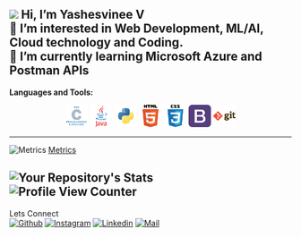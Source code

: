 <img src="https://raw.githubusercontent.com/verma-anushka/verma-anushka/master/gifs/wave.gif" width="30px"> Hi, I’m Yashesvinee V<br>
👀 I’m interested in Web Development, ML/AI, Cloud technology and Coding.  
🌱 I’m currently learning Microsoft Azure and Postman APIs<br> 
----
**Languages and Tools:**

<p align="center">

  <div align="center">
  
  <code><img height="40" src="https://raw.githubusercontent.com/github/explore/80688e429a7d4ef2fca1e82350fe8e3517d3494d/topics/c/c.png"></code>
  <code><img height="40" src="https://raw.githubusercontent.com/devicons/devicon/master/icons/java/java-original-wordmark.svg"></code> 
  <code><img height="40" src="https://raw.githubusercontent.com/github/explore/80688e429a7d4ef2fca1e82350fe8e3517d3494d/topics/python/python.png"></code>
  <code><img height="40" src="https://raw.githubusercontent.com/github/explore/80688e429a7d4ef2fca1e82350fe8e3517d3494d/topics/html/html.png"></code>
  <code><img height="40" src="https://raw.githubusercontent.com/github/explore/80688e429a7d4ef2fca1e82350fe8e3517d3494d/topics/css/css.png"></code> 
  <code><img height="40" src="https://raw.githubusercontent.com/github/explore/80688e429a7d4ef2fca1e82350fe8e3517d3494d/topics/bootstrap/bootstrap.png"></code>
   <code><img height="40" src="https://raw.githubusercontent.com/github/explore/80688e429a7d4ef2fca1e82350fe8e3517d3494d/topics/git/git.png"></code> 
 

  </div>
  </p>

----

![Metrics](https://metrics.lecoq.io/Yashesvinee)
[Metrics](https://metrics.lecoq.io/Yashesvinee?template=classic&base.header=0&base.activity=0&base.community=0&base.repositories=0&base.metadata=0&achievements=1&achievements.threshold=C&achievements.secrets=true&achievements.display=detailed&achievements.limit=0&config.timezone=Asia%2FCalcutta)


![Your Repository's Stats](https://github-readme-stats.vercel.app/api?username=Yashesvinee&show_icons=true)
<br>
![Profile View Counter](https://komarev.com/ghpvc/?username=Yashesvinee)
----
Lets Connect<br>
[![Github](https://img.shields.io/github/followers/Yashesvinee?label=Follow&style=social)](https://github.com/Yashesvinee)
[![Instagram](https://img.shields.io/badge/-@yashesvineev-red?style=flat-square&logo=instagram&logoColor=white&link=https://www.instagram.com/yashesvineev/)](https://www.instagram.com/yashesvineev/)
[![Linkedin](https://img.shields.io/badge/-Yashesvinee_V-blue?style=flat-square&logo=linkedin&logoColor=white&link=https://www.linkedin.com/in/yashesvineev/)](https://www.linkedin.com/in/yashesvineev/)
[![Mail](https://img.shields.io/badge/-yashesvineev@gmail.com-gray?style=flat-square&logo=gmail&logoColor=red&link=https://www.linkedin.com/in/yashesvineev/)](mailto:yashesvineev@gmail.com)

